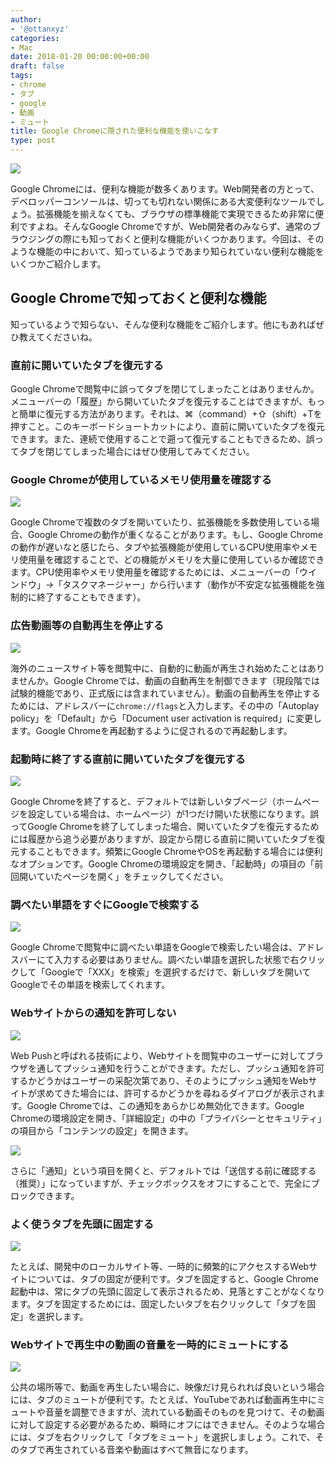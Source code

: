 ```yaml
---
author:
- '@ottanxyz'
categories:
- Mac
date: 2018-01-20 00:00:00+00:00
draft: false
tags:
- chrome
- タブ
- google
- 動画
- ミュート
title: Google Chromeに隠された便利な機能を使いこなす
type: post
---
```


![](browser-773216_640.jpg)

Google Chromeには、便利な機能が数多くあります。Web開発者の方とって、デベロッパーコンソールは、切っても切れない関係にある大変便利なツールでしょう。拡張機能を揃えなくても、ブラウザの標準機能で実現できるため非常に便利ですよね。そんなGoogle Chromeですが、Web開発者のみならず、通常のブラウジングの際にも知っておくと便利な機能がいくつかあります。今回は、そのような機能の中において、知っているようであまり知られていない便利な機能をいくつかご紹介します。

## Google Chromeで知っておくと便利な機能

知っているようで知らない、そんな便利な機能をご紹介します。他にもあればぜひ教えてくださいね。

### 直前に開いていたタブを復元する

Google Chromeで閲覧中に誤ってタブを閉じてしまったことはありませんか。メニューバーの「履歴」から開いていたタブを復元することはできますが、もっと簡単に復元する方法があります。それは、⌘（command）+⇧（shift）+Tを押すこと。このキーボードショートカットにより、直前に開いていたタブを復元できます。また、連続で使用することで遡って復元することもできるため、誤ってタブを閉じてしまった場合にはぜひ使用してみてください。

### Google Chromeが使用しているメモリ使用量を確認する

![](180120-5a631733f39b8.png)

Google Chromeで複数のタブを開いていたり、拡張機能を多数使用している場合、Google Chromeの動作が重くなることがあります。もし、Google Chromeの動作が遅いなと感じたら、タブや拡張機能が使用しているCPU使用率やメモリ使用量を確認することで、どの機能がメモリを大量に使用しているか確認できます。CPU使用率やメモリ使用量を確認するためには、メニューバーの「ウインドウ」→「タスクマネージャー」から行います（動作が不安定な拡張機能を強制的に終了することもできます）。

### 広告動画等の自動再生を停止する

![](180120-5a63171bd2d16.png)

海外のニュースサイト等を閲覧中に、自動的に動画が再生され始めたことはありませんか。Google Chromeでは、動画の自動再生を制御できます（現段階では試験的機能であり、正式版には含まれていません）。動画の自動再生を停止するためには、アドレスバーに`chrome://flags`と入力します。その中の「Autoplay policy」を「Default」から「Document user activation is required」に変更します。Google Chromeを再起動するように促されるので再起動します。

### 起動時に終了する直前に開いていたタブを復元する

![](180120-5a63362e34dc1.png)

Google Chromeを終了すると、デフォルトでは新しいタブページ（ホームページを設定している場合は、ホームページ）が1つだけ開いた状態になります。誤ってGoogle Chromeを終了してしまった場合、開いていたタブを復元するためには履歴から追う必要がありますが、設定から閉じる直前に開いていたタブを復元することもできます。頻繁にGoogle ChromeやOSを再起動する場合には便利なオプションです。Google Chromeの環境設定を開き、「起動時」の項目の「前回開いていたページを開く」をチェックしてください。

### 調べたい単語をすぐにGoogleで検索する

![](180120-5a63172c7ea3c.png)

Google Chromeで閲覧中に調べたい単語をGoogleで検索したい場合は、アドレスバーにて入力する必要はありません。調べたい単語を選択した状態で右クリックして「Googleで「XXX」を検索」を選択するだけで、新しいタブを開いてGoogleでその単語を検索してくれます。

### Webサイトからの通知を許可しない

![](180120-5a6337a54db41.png)

Web Pushと呼ばれる技術により、Webサイトを閲覧中のユーザーに対してブラウザを通してプッシュ通知を行うことができます。ただし、プッシュ通知を許可するかどうかはユーザーの采配次第であり、そのようにプッシュ通知をWebサイトが求めてきた場合には、許可するかどうかを尋ねるダイアログが表示されます。Google Chromeでは、この通知をあらかじめ無効化できます。Google Chromeの環境設定を開き、「詳細設定」の中の「プライバシーとセキュリティ」の項目から「コンテンツの設定」を開きます。

![](180120-5a631724b5cad.png)

さらに「通知」という項目を開くと、デフォルトでは「送信する前に確認する（推奨）」になっていますが、チェックボックスをオフにすることで、完全にブロックできます。

### よく使うタブを先頭に固定する

![](180120-5a63170bb99f7.png)

たとえば、開発中のローカルサイト等、一時的に頻繁的にアクセスするWebサイトについては、タブの固定が便利です。タブを固定すると、Google Chrome起動中は、常にタブの先頭に固定して表示されるため、見落とすことがなくなります。タブを固定するためには、固定したいタブを右クリックして「タブを固定」を選択します。

### Webサイトで再生中の動画の音量を一時的にミュートにする

![](180120-5a631714a988f.png)

公共の場所等で、動画を再生したい場合に、映像だけ見られれば良いという場合には、タブのミュートが便利です。たとえば、YouTubeであれば動画再生中にミュートや音量を調整できますが、流れている動画そのものを見つけて、その動画に対して設定する必要があるため、瞬時にオフにはできません。そのような場合には、タブを右クリックして「タブをミュート」を選択しましょう。これで、そのタブで再生されている音楽や動画はすべて無音になります。